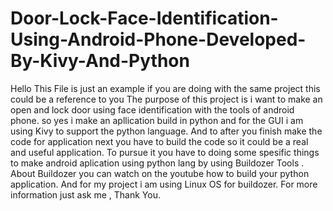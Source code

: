 # Door-Lock-Face-Identification-Using-Android-Phone-Developed-By-Kivy-And-Python
Hello
This File is just an example if you are doing with the same project this could be a reference to you
The purpose of this project is i want to make an open and lock door using face identification with the tools of android phone. so yes i make an apllication build in python and for the GUI i am using Kivy to support the python language.
And to after you finish make the code for application next you have to build the code so it could be a real and useful application. To pursue it you have to doing some spesific things to make android aplication using python lang by using Buildozer Tools . 
About Buildozer you can watch on the youtube how to build your python application. And for my project i am using Linux OS for buildozer. 
For more information just ask me , Thank You.
